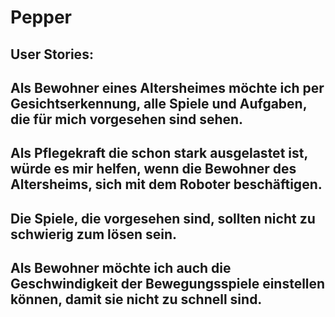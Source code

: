 # Pepper
## User Stories:
  ## Als Bewohner eines Altersheimes möchte ich per Gesichtserkennung, alle Spiele und Aufgaben, die für mich vorgesehen sind sehen.
  ## Als Pflegekraft die schon stark ausgelastet ist, würde es mir helfen, wenn die Bewohner des Altersheims, sich mit dem Roboter beschäftigen.
  ## Die Spiele, die vorgesehen sind, sollten nicht zu schwierig zum lösen sein.
  ## Als Bewohner möchte ich auch die Geschwindigkeit der Bewegungsspiele einstellen können, damit sie nicht zu schnell sind.
  
